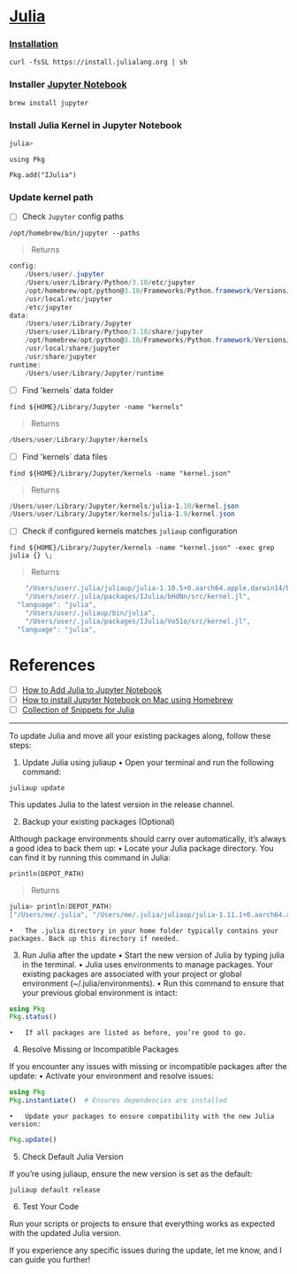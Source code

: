 # [Julia](https://julialang.org/)

### [Installation](https://julialang.org/downloads/)

```
curl -fsSL https://install.julialang.org | sh
```


### Installer [Jupyter Notebook]()

```
brew install jupyter
```

### Install Julia Kernel in Jupyter Notebook

```julia
julia>
```

```
using Pkg
```

```
Pkg.add("IJulia")
```


### Update kernel path

- [ ] Check `Jupyter` config paths

```
/opt/homebrew/bin/jupyter --paths
```
> Returns
```powershell
config:
    /Users/user/.jupyter
    /Users/user/Library/Python/3.10/etc/jupyter
    /opt/homebrew/opt/python@3.10/Frameworks/Python.framework/Versions/3.10/etc/jupyter
    /usr/local/etc/jupyter
    /etc/jupyter
data:
    /Users/user/Library/Jupyter
    /Users/user/Library/Python/3.10/share/jupyter
    /opt/homebrew/opt/python@3.10/Frameworks/Python.framework/Versions/3.10/share/jupyter
    /usr/local/share/jupyter
    /usr/share/jupyter
runtime:
    /Users/user/Library/Jupyter/runtime
```

- [ ] Find 'kernels` data folder

```
find ${HOME}/Library/Jupyter -name "kernels"
```
> Returns
```powershell
/Users/user/Library/Jupyter/kernels
```

- [ ] Find 'kernels` data files

```
find ${HOME}/Library/Jupyter/kernels -name "kernel.json"
```
> Returns
```powershell
/Users/user/Library/Jupyter/kernels/julia-1.10/kernel.json
/Users/user/Library/Jupyter/kernels/julia-1.9/kernel.json
```

- [ ] Check if configured kernels matches `juliaup` configuration

```
find ${HOME}/Library/Jupyter/kernels -name "kernel.json" -exec grep julia {} \;
```
> Returns
```powershell
    "/Users/user/.julia/juliaup/julia-1.10.5+0.aarch64.apple.darwin14/bin/julia",
    "/Users/user/.julia/packages/IJulia/bHdNn/src/kernel.jl",
  "language": "julia",
    "/Users/user/.juliaup/bin/julia",
    "/Users/user/.julia/packages/IJulia/Vo51o/src/kernel.jl",
  "language": "julia",
```

# References

- [ ] [How to Add Julia to Jupyter Notebook](https://datatofish.com/add-julia-to-jupyter)
- [ ] [How to install Jupyter Notebook on Mac using Homebrew](https://medium.com/@iamclement/how-to-install-jupyter-notebook-on-mac-using-homebrew-528c39fd530f)
- [ ] [Collection of Snippets for Julia](https://wiki.geany.org/snippets/julia/start)

---

To update Julia and move all your existing packages along, follow these steps:

1. Update Julia using juliaup
	•	Open your terminal and run the following command:

```
juliaup update
```


This updates Julia to the latest version in the release channel.

2. Backup your existing packages (Optional)

Although package environments should carry over automatically, it’s always a good idea to back them up:
	•	Locate your Julia package directory. You can find it by running this command in Julia:

```
println(DEPOT_PATH)
```
> Returns
```powershell
julia> println(DEPOT_PATH)
["/Users/me/.julia", "/Users/me/.julia/juliaup/julia-1.11.1+0.aarch64.apple.darwin14/local/share/julia", "/Users/me/.julia/juliaup/julia-1.11.1+0.aarch64.apple.darwin14/share/julia"]
```


	•	The .julia directory in your home folder typically contains your packages. Back up this directory if needed.

3. Run Julia after the update
	•	Start the new version of Julia by typing julia in the terminal.
	•	Julia uses environments to manage packages. Your existing packages are associated with your project or global environment (~/.julia/environments).
	•	Run this command to ensure that your previous global environment is intact:

```julia
using Pkg
Pkg.status()
```

	•	If all packages are listed as before, you’re good to go.

4. Resolve Missing or Incompatible Packages

If you encounter any issues with missing or incompatible packages after the update:
	•	Activate your environment and resolve issues:

```julia
using Pkg
Pkg.instantiate()  # Ensures dependencies are installed
```

	•	Update your packages to ensure compatibility with the new Julia version:

```julia
Pkg.update()
```


5. Check Default Julia Version

If you’re using juliaup, ensure the new version is set as the default:

```
juliaup default release
```

6. Test Your Code

Run your scripts or projects to ensure that everything works as expected with the updated Julia version.

If you experience any specific issues during the update, let me know, and I can guide you further!
